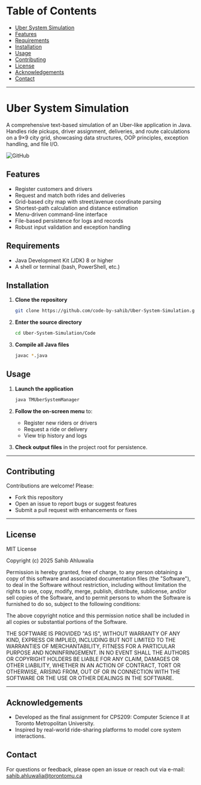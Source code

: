 # Table of Contents
- [Uber System Simulation](#uber-system-simulation)
- [Features](#features)
- [Requirements](#requirements)
- [Installation](#installation)
- [Usage](#usage)
- [Contributing](#contributing)
- [License](#license)
- [Acknowledgements](#acknowledgements)
- [Contact](#contact)

---

# Uber System Simulation
A comprehensive text-based simulation of an Uber-like application in Java.  
Handles ride pickups, driver assignment, deliveries, and route calculations on a 9×9 city grid, showcasing data structures, OOP principles, exception handling, and file I/O.  

![GitHub](https://img.shields.io/github/license/code-by-sahib/Uber-System-Simulation)

## Features
- Register customers and drivers  
- Request and match both rides and deliveries  
- Grid-based city map with street/avenue coordinate parsing  
- Shortest-path calculation and distance estimation  
- Menu-driven command-line interface  
- File-based persistence for logs and records  
- Robust input validation and exception handling  

## Requirements
- Java Development Kit (JDK) 8 or higher  
- A shell or terminal (bash, PowerShell, etc.)  

## Installation
1. **Clone the repository**  
   ```bash
   git clone https://github.com/code-by-sahib/Uber-System-Simulation.git
   ```
2. **Enter the source directory**  
   ```bash
   cd Uber-System-Simulation/Code
   ```
3. **Compile all Java files**  
   ```bash
   javac *.java
   ```

## Usage
1. **Launch the application**  
   ```bash
   java TMUberSystemManager
   ```
2. **Follow the on-screen menu** to:
   - Register new riders or drivers  
   - Request a ride or delivery  
   - View trip history and logs
     
3. **Check output files** in the project root for persistence.

---

## Contributing
Contributions are welcome! Please:
- Fork this repository  
- Open an issue to report bugs or suggest features  
- Submit a pull request with enhancements or fixes  

---

## License
MIT License

Copyright (c) 2025 Sahib Ahluwalia

Permission is hereby granted, free of charge, to any person obtaining a copy
of this software and associated documentation files (the "Software"), to deal
in the Software without restriction, including without limitation the rights
to use, copy, modify, merge, publish, distribute, sublicense, and/or sell
copies of the Software, and to permit persons to whom the Software is
furnished to do so, subject to the following conditions:

The above copyright notice and this permission notice shall 
be included in all copies or substantial portions of the Software.

THE SOFTWARE IS PROVIDED "AS IS", WITHOUT WARRANTY OF ANY KIND, 
EXPRESS OR IMPLIED, INCLUDING BUT NOT LIMITED TO THE WARRANTIES 
OF MERCHANTABILITY, FITNESS FOR A PARTICULAR PURPOSE AND NONINFRINGEMENT. 
IN NO EVENT SHALL THE AUTHORS OR COPYRIGHT HOLDERS BE LIABLE FOR ANY CLAIM, 
DAMAGES OR OTHER LIABILITY, WHETHER IN AN ACTION OF CONTRACT, TORT OR OTHERWISE, 
ARISING FROM, OUT OF OR IN CONNECTION WITH THE SOFTWARE OR THE USE OR 
OTHER DEALINGS IN THE SOFTWARE.

---

## Acknowledgements
- Developed as the final assignment for CPS209: Computer Science II at Toronto Metropolitan University.
- Inspired by real-world ride-sharing platforms to model core system interactions.
## Contact
For questions or feedback, please open an issue or reach out via e-mail:  
sahib.ahluwalia@torontomu.ca
